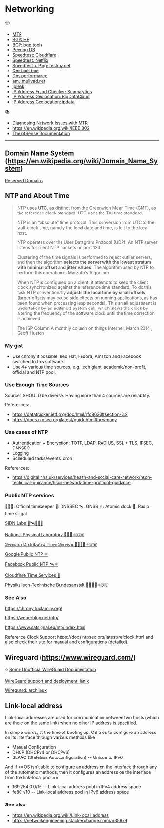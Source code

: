 # Networking

📦
 - [MTR](https://en.wikipedia.org/wiki/MTR_(software))
 - [BGP: HE](https://bgp.he.net/)
 - [BGP: bgp.tools](https://bgp.tools)
 - [Peering DB](https://www.peeringdb.com/)
 - [Speedtest: Cloudflare](https://speed.cloudflare.com/)
 - [Speedtest: Netflix](https://fast.com/)
 - [Speedtest + Ping: testmy.net](https://testmy.net)
 - [Dns leak test](https://dnsleaktest.com/)
 - [Dns performance](https://www.dnsperf.com/)
 - [am.i.mullvad.net](https://mullvad.net/en/check/)
 - [Ipleak](https://ipleak.net/)
 - [IP Address Fraud Checker: Scamalytics](https://scamalytics.com/)
 - [IP Address Geolocation: BigDataCloud](https://www.bigdatacloud.com/ip-geolocation/what-is-my-ip)
 - [IP Address Geolocation: ipdata](https://ipdata.co/)

📚
 * [Diagnosing Network Issues with MTR](https://www.linode.com/docs/networking/diagnostics/diagnosing-network-issues-with-mtr/)
 * https://en.wikipedia.org/wiki/IEEE_802
 * [The pfSense Documentation](https://docs.netgate.com/pfsense/en/latest/preface/index.html)

---

## Domain Name System (https://en.wikipedia.org/wiki/Domain_Name_System)

[Reserved Domains](https://en.wikipedia.org/wiki/Top-level_domain#Reserved_domains)

## NTP and About Time

> NTP  uses  __UTC__,  as  distinct  from  the  Greenwich  Mean  Time  (GMT),  as  the  reference  clock  standard.  UTC  uses  the  TAI  time  standard.
>
> NTP is an “absolute” time protocol. This conversion from UTC to the wall-clock time, namely the local date and time, is left to the local host.
>
> NTP operates over the User Datagram Protocol (UDP). An NTP server listens for client NTP packets on port 123.
>
> Clustering of the time signals is performed to reject outlier servers, and then the algorithm __selects the server with the lowest stratum with minimal offset and jitter values__. The algorithm used by NTP to perform this operation is Marzullo’s Algorithm
>
> When NTP is configured on a client, it attempts to keep the client clock synchronized against the reference time standard. To do this task NTP conventionally __adjusts the local time by small offsets__ (larger offsets may cause side effects on running applications, as has been found when processing leap seconds). This small adjustment is undertaken by an adjtime() system call, which slews the clock by altering the frequency of the software clock until the time correction is achieved
>
> The ISP Column  A monthly column on things Internet,  March 2014 , Geoff Huston

### My gist

* Use chrony if possible. Red Hat, Fedora, Amazon and Facebook switched to this software.
* Use 4+ various time sources, e.g. tech giant, academic/non-profit, official  and NTP pool.

### Use Enough Time Sources

Sources SHOULD be diverse. Having more than 4 sources are reliability.

References:
* https://datatracker.ietf.org/doc/html/rfc8633#section-3.2
* https://docs.ntpsec.org/latest/quick.html#howmany

### Use cases of NTP

* Authentication + Encryption: TOTP, LDAP, RADIUS, SSL + TLS, IPSEC, DNSSEC
* Logging
* Scheduled tasks/events: cron

References:
* https://digital.nhs.uk/services/health-and-social-care-network/hscn-technical-guidance/hscn-network-time-protocol-guidance

### Public NTP services

🧙🏻‍♂️: Official timekeeper
🔐: DNSSEC
🛰: GNSS
⚛️: Atomic clock
🗼: Radio time singal

[SIDN Labs 🔐🛰🗼🇳🇱](https://time.nl/index_en.html)

[National Physical Laboratory 🧙🏻‍♂️⚛️🇬🇧](https://www.npl.co.uk/products-services/time-frequency/internet-time)

[Swedish Distributed Time Service 🧙🏻‍♂️🔐⚛️🇸🇪](https://www.ntp.se/)

[Google Public NTP ⚛️](https://developers.google.com/time/)

[Facebook Public NTP 🛰⚛️](https://engineering.fb.com/2020/03/18/production-engineering/ntp-service/)

[Cloudflare Time Services 🔐](https://www.cloudflare.com/en-gb/time/)

[Physikalisch-Technische Bundesanstalt 🧙🏻‍♂️🔐⚛️🇩🇪](https://www.ptb.de/cms/en/ptb/fachabteilungen/abtq/gruppe-q4/ref-q42/time-synchronization-of-computers-using-the-network-time-protocol-ntp.html)

### See Also

https://chrony.tuxfamily.org/

https://weberblog.net/ntp/

https://www.satsignal.eu/ntp/index.html

Reference Clock Support https://docs.ntpsec.org/latest/refclock.html and also check their site for manual and configurations (detailed).

## Wireguard (https://www.wireguard.com/)

⭐️ [Some Unofficial WireGuard Documentation](https://github.com/pirate/wireguard-docs)

[WireGuard support and deployment: ianix](https://ianix.com/wireguard/wireguard-deployment.html)

[Wireguard: archlinux](https://wiki.archlinux.org/index.php/WireGuard)

## Link-local address

Link-local addresses are used for communication between two hosts (which are there on the same link) when no other IP address is specified.

In simple words, at the time of booting up, OS tries to configure an address on its interface through various methods like

-   Manual Configuration
-   DHCP (DHCPv4 or DHCPv6)
-   SLAAC (Stateless Autoconfiguration) -- Unique to IPv6

And if ==OS isn't able to configure an address on the interface through any of the automatic methods, then it configures an address on the interface from the link-local pool.==

-   169.254.0.0/16 -- Link-local address pool in IPv4 address space
-   fe80::/10 -- Link-local address pool in IPv6 address space

### See also
* https://en.wikipedia.org/wiki/Link-local_address
* https://networkengineering.stackexchange.com/a/35959

